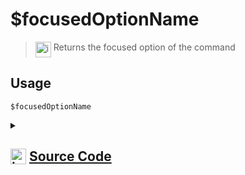 # $focusedOptionName
> <img align="top" src="https://upload.wikimedia.org/wikipedia/commons/thumb/e/e4/Infobox_info_icon.svg/160px-Infobox_info_icon.svg.png?20150409153300" alt="image" width="25" height="auto"> Returns the focused option of the command
## Usage
```
$focusedOptionName
```
<details>
<summary>
    
## <img align="top" src="https://cdn4.iconfinder.com/data/icons/iconsimple-logotypes/512/github-512.png" alt="image" width="25" height="auto">  [Source Code](https://github.com/tryforge/ForgeScript-V2/blob/main/src/native/focusedOptionName.ts)
    
</summary>
    
```ts
import { NativeFunction, Return } from "../structures"

export default new NativeFunction({
    name: "$focusedOptionName",
    version: "1.0.6",
    description: "Returns the focused option of the command",
    unwrap: false,
    execute(ctx) {
        return Return.success(ctx.interaction?.isAutocomplete() ? ctx.interaction.options.getFocused(true).name : undefined)
    },
})
```
    
</details>